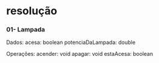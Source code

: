 # resolução

### 01- Lampada

Dados: acesa: boolean potenciaDaLampada: double

Operações: acender: void apagar: void estaAcesa: boolean



